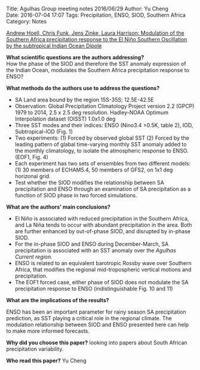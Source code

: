 Title: Agulhas Group meeting notes 2016/06/29
Author:      Yu Cheng  
Date:        2016-07-04 17:07
Tags: Precipitation, ENSO, SIOD, Southern Africa
Category: Notes

[Andrew Hoell, Chris Funk, Jens Zinke, Laura Harrison: Modulation of the Southern Africa precipitation response to the El Niño Southern Oscillation by the subtropical Indian Ocean Dipole](http://link.springer.com/article/10.1007/s00382-016-3220-6)

**What scientific questions are the authors addressing?**  
How the phase of the SIOD and therefore the SST anomaly expression of the Indian Ocean, modulates the Southern Africa precipitation response to ENSO?

**What methods do the authors use to address the questions?**  

* SA Land area bound by the region 15S-35S; 12.5E-42.5E
* Observation: Global Precipitation Climatology Project version 2.2 (GPCP) 1979 to 2014, 2.5 x 2.5 deg resolution. Hadley-NOAA Optimum Interpolation dataset (OISST) 1.0x1.0 deg
* Three SST modes and their indices: ENSO (Nino3.4 >0.5K, table 2), IOD, Subtropical-IOD (Fig. 1)
* Two experiments: (1) Forced by observed global SST (2) Forced by the leading pattern of glabal time-varying monthly SST anomaly added to the monthly climatology, to isolate the atmospheric response to ENSO. (EOF1, Fig. 4) 
* Each experiment has two sets of ensembles from two different models:(1) 30 members of ECHAM5.4, 50 members of GFS2, on 1x1 deg horizonal grid.
* Test whether the SIOD modifies the relationship between SA precipitation and ENSO through an examination of SA precipitation as a function of SIOD phase in two forced simulations.

**What are the authors' main conclusions?**

* El Niño is associated with reduced precipitation in the Southern Africa, and La Niña tends to occur with abundant precipitation in the area. Both are further enhanced by out-of-phase SIOD, and disrupted by in-phase SIOD. 
* For the in-phase SIOD and ENSO during December-March, SA precipitation is associated with an SST anomaly over the *Agulhas Current region.*
* ENSO is related to an equivalent barotropic Rossby wave over Southern Africa, that modifies the regional mid-tropospheric vertical motions and precipitation. 
* The EOF1 forced case, either phase of SIOD does not modulate the SA precipitation response to ENSO (indistinguishable Fig. 10 and 11)

**What are the implications of the results?**

ENSO has been an important parameter for rainy season SA precipitation prediction, as SST playing a critical role in the regional climate. The modulation relationship between SIOD and ENSO presented here can help to make more informed forecasts.

**Why did you choose this paper?** 
looking into papers about South African precipitation variability. 

**Who read this paper?**
Yu Cheng
